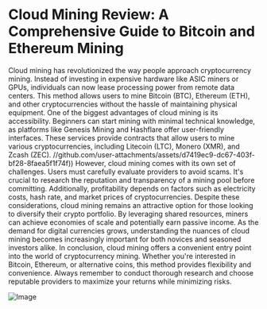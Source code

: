 # Cloud Mining Review: A Comprehensive Guide to Bitcoin and Ethereum Mining
Cloud mining has revolutionized the way people approach cryptocurrency mining. Instead of investing in expensive hardware like ASIC miners or GPUs, individuals can now lease processing power from remote data centers. This method allows users to mine Bitcoin (BTC), Ethereum (ETH), and other cryptocurrencies without the hassle of maintaining physical equipment.
One of the biggest advantages of cloud mining is its accessibility. Beginners can start mining with minimal technical knowledge, as platforms like Genesis Mining and Hashflare offer user-friendly interfaces. These services provide contracts that allow users to mine various cryptocurrencies, including Litecoin (LTC), Monero (XMR), and Zcash (ZEC). 
 //github.com/user-attachments/assets/d7419ec9-dc67-403f-bf28-8faea5f1f74f))
However, cloud mining comes with its own set of challenges. Users must carefully evaluate providers to avoid scams. It's crucial to research the reputation and transparency of a mining pool before committing. Additionally, profitability depends on factors such as electricity costs, hash rate, and market prices of cryptocurrencies. 
Despite these considerations, cloud mining remains an attractive option for those looking to diversify their crypto portfolio. By leveraging shared resources, miners can achieve economies of scale and potentially earn passive income. As the demand for digital currencies grows, understanding the nuances of cloud mining becomes increasingly important for both novices and seasoned investors alike.
In conclusion, cloud mining offers a convenient entry point into the world of cryptocurrency mining. Whether you're interested in Bitcoin, Ethereum, or alternative coins, this method provides flexibility and convenience. Always remember to conduct thorough research and choose reputable providers to maximize your returns while minimizing risks.

![Image](https://github.com/user-attachments/assets/4a25d116-2220-4385-b08e-f287af8fcbc4)
